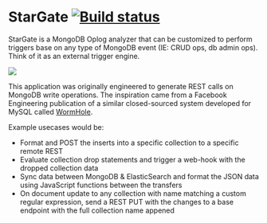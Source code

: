 # StarGate [![Build status](https://ci.appveyor.com/api/projects/status/l1ew8x5xhawy9o78?svg=true)](https://ci.appveyor.com/project/ronin1/stargate)
StarGate is a MongoDB Oplog analyzer that can be customized to perform triggers base on any type of MongoDB event (IE: CRUD ops, db admin ops). Think of it as an external trigger engine.

![](https://github.com/Rowl-Inc/StarGate/wiki-blob/img/diagram.png)

This application was originally engineered to generate REST calls on MongoDB write operations.  The inspiration came from a Facebook Engineering publication of a similar closed-sourced system developed for MySQL called <a href="https://www.facebook.com/notes/facebook-engineering/wormhole-pubsub-system-moving-data-through-space-and-time/10151504075843920">WormHole</a>.

Example usecases would be: 
* Format and POST the inserts into a specific collection to a specific remote REST
* Evaluate collection drop statements and trigger a web-hook with the dropped collection data
* Sync data between MongoDB & ElasticSearch and format the JSON data using JavaScript functions between the transfers
* On document update to any collection with name matching a custom regular expression, send a REST PUT with the changes to a base endpoint with the full collection name appened
